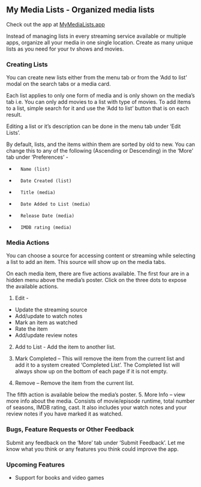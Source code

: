 ﻿## My Media Lists - Organized media lists

Check out the app at [MyMediaLists.app](https://www.mymedialists.app/)

Instead of managing lists in every streaming service available or multiple apps, organize all your media in one single location. Create as many unique lists as you need for your tv shows and movies.

### Creating Lists

You can create new lists either from the menu tab or from the ‘Add to list’ modal on the search tabs or a media card.

Each list applies to only one form of media and is only shown on the media’s tab i.e. You can only add movies to a list with type of movies. To add items to a list, simple search for it and use the ‘Add to list’ button that is on each result.

Editing a list or it’s description can be done in the menu tab under ‘Edit Lists’.

By default, lists, and the items within them are sorted by old to new. You can change this to any of the following (Ascending or Descending) in the ‘More’ tab under ‘Preferences’ -

-       Name (list)
-       Date Created (list)
-       Title (media)
-       Date Added to List (media)
-       Release Date (media)
-       IMDB rating (media)

### Media Actions

You can choose a source for accessing content or streaming while selecting a list to add an item. This source will show up on the media tabs.

On each media item, there are five actions available. The first four are in a hidden menu above the media’s poster. Click on the three dots to expose the available actions.

1. Edit -

-  Update the streaming source
-  Add/update to watch notes
-  Mark an item as watched
-  Rate the item
-  Add/update review notes

2. Add to List - Add the item to another list.
3. Mark Completed – This will remove the item from the current list and add it to a system created ‘Completed List’. The Completed list will always show up on the bottom of each page if it is not empty.

4. Remove – Remove the item from the current list.

The fifth action is available below the media’s poster. 5. More Info – view more info about the media. Consists of movie/episode runtime, total number of seasons, IMDB rating, cast. It also includes your watch notes and your review notes if you have marked it as watched.

### Bugs, Feature Requests or Other Feedback

Submit any feedback on the ‘More’ tab under ‘Submit Feedback’. Let me know what you think or any features you think could improve the app.

### Upcoming Features

-  Support for books and video games
